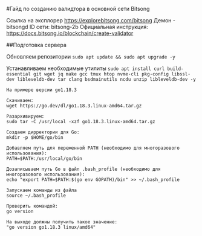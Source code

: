 #Гайд по созданию валидтора в основной сети Bitsong

Ссылка на эксплорер https://explorebitsong.com/bitsong
Демон - bitsongd
ID сети: bitsong-2b
Официальная инструкция: https://docs.bitsong.io/blockchain/create-validator

##Подготовка сервера

Обновляем репозитории
`sudo apt update && sudo apt upgrade -y`

Устанавливаем необходимые утилиты
`sudo apt install curl build-essential git wget jq make gcc tmux htop nvme-cli pkg-config libssl-dev libleveldb-dev tar clang bsdmainutils ncdu unzip libleveldb-dev -y`

```
На примере версии go1.18.3

Скачиваем:
wget https://go.dev/dl/go1.18.3.linux-amd64.tar.gz

Разархивируем: 
sudo tar -C /usr/local -xzf go1.18.3.linux-amd64.tar.gz

Создаем дирректории для Go:
mkdir -p $HOME/go/bin

Добавляем путь для переменной PATH (необходимо для многоразового использования):
PATH=$PATH:/usr/local/go/bin 

Дозаписываем путь Go в файл .bash_profile (необходимо для многоразового использования):
echo "export PATH=$PATH:$(go env GOPATH)/bin" >> ~/.bash_profile 

Запускаем команды из файла
source ~/.bash_profile

Проверить командой:
go version 

На выходе должны получить такое значение:
"go version go1.18.3 linux/amd64"
```
